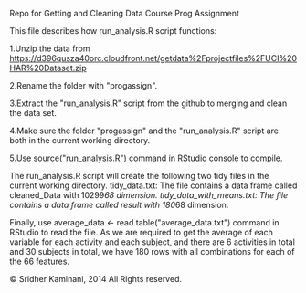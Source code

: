 Repo for Getting and Cleaning Data Course Prog Assignment

This file describes how run_analysis.R script functions:

1.Unzip the data from https://d396qusza40orc.cloudfront.net/getdata%2Fprojectfiles%2FUCI%20HAR%20Dataset.zip 

2.Rename the folder with "progassign". 

3.Extract the "run_analysis.R" script from the github to merging and clean the data set. 

4.Make sure the folder "progassign" and the "run_analysis.R" script are both in the current working directory. 

5.Use source("run_analysis.R") command in RStudio console to compile.

The run_analysis.R script will create the following two tidy files in the current working directory. tidy_data.txt: The file contains a data frame called cleaned_Data with 10299*68 dimension. tidy_data_with_means.txt: The file contains a data frame called result with 180*68 dimension.

Finally, use average_data <- read.table("average_data.txt") command in RStudio to read the file. As we are required to get the average of each variable for each activity and each subject, and there are 6 activities in total and 30 subjects in total, we have 180 rows with all combinations for each of the 66 features.

© Sridher Kaminani, 2014 All Rights reserved.
